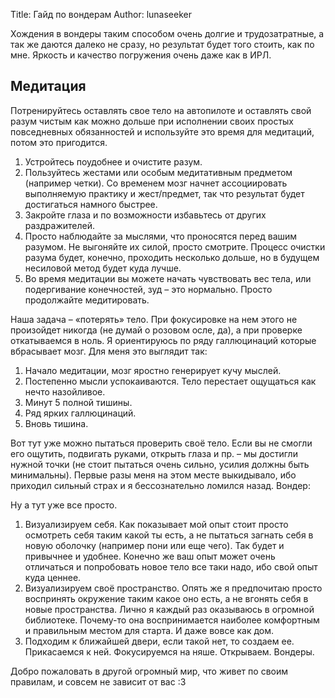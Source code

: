 Title: Гайд по вондерам
Author: lunaseeker

Хождения в вондеры таким способом очень долгие и трудозатратные, а так же даются далеко не сразу, но результат будет того стоить, как по мне. Яркость и качество погружения очень даже как в ИРЛ.

## Медитация

Потренируйтесь оставлять свое тело на автопилоте и оставлять свой разум чистым как можно дольше при исполнении своих простых повседневных обязанностей и используйте это время для медитаций, потом это пригодится.

1.  Устройтесь поудобнее и очистите разум.
2.  Пользуйтесь жестами или особым медитативным предметом (например четки). Со временем мозг начнет ассоциировать выполняемую практику и жест/предмет, так что результат будет достигаться намного быстрее.
3.  Закройте глаза и по возможности избавьтесь от других раздражителей.
4.  Просто наблюдайте за мыслями, что проносятся перед вашим разумом. Не выгоняйте их силой, просто смотрите. Процесс очистки разума будет, конечно, проходить несколько дольше, но в будущем несиловой метод будет куда лучше.
5.  Во время медитации вы можете начать чувствовать вес тела, или подергивание конечностей, зуд – это нормально. Просто продолжайте медитировать.

Наша задача – «потерять» тело. При фокусировке на нем этого не произойдет никогда (не думай о розовом осле, да), а при проверке откатываемся в ноль. Я ориентируюсь по ряду галлюцинаций которые вбрасывает мозг. Для меня это выглядит так:

1.  Начало медитации, мозг яростно генерирует кучу мыслей.
2.  Постепенно мысли успокаиваются. Тело перестает ощущаться как нечто назойливое.
3.  Минут 5 полной тишины.
4.  Ряд ярких галлюцинаций.
5.  Вновь тишина.

Вот тут уже можно пытаться проверить своё тело. Если вы не смогли его ощутить, подвигать руками, открыть глаза и пр. – мы достигли нужной точки (не стоит пытаться очень сильно, усилия должны быть минимальны). Первые разы меня на этом месте выкидывало, ибо приходил сильный страх и я бессознательно ломился назад. Вондер:

Ну а тут уже все просто.

1.  Визуализируем себя. Как показывает мой опыт стоит просто осмотреть себя таким какой ты есть, а не пытаться загнать себя в новую оболочку (например пони или еще чего). Так будет и привычнее и удобнее. Конечно же ваш опыт может очень отличаться и попробовать новое тело все таки надо, ибо свой опыт куда ценнее.
2.  Визуализируем своё пространство. Опять же я предпочитаю просто воспринять окружение таким какое оно есть, а не вгонять себя в новые пространства. Лично я каждый раз оказываюсь в огромной библиотеке. Почему-то она воспринимается наиболее комфортным и правильным местом для старта. И даже вовсе как дом.
3.  Подходим к ближайшей двери, если такой нет, то создаем ее. Прикасаемся к ней. Фокусируемся на няше. Открываем. Вондеры.

Добро пожаловать в другой огромный мир, что живет по своим правилам, и совсем не зависит от вас :3